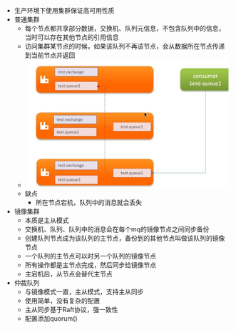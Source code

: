 - 生产环境下使用集群保证高可用性质
- 普通集群
	- 每个节点都共享部分数据，交换机、队列元信息，不包含队列中的信息，当时可以存在其他节点的引用信息
	- 访问集群某节点的时候，如果该队列不再该节点，会从数据所在节点传递到当前节点并返回
	- ![image.png](../assets/image_1696856746781_0.png)
	- 缺点
		- 所在节点宕机，队列中的消息就会丢失
- 镜像集群
	- 本质是主从模式
	- 交换机、队列、队列中的消息会在每个mq的镜像节点之间同步备份
	- 创建队列节点成为该队列的主节点，备份到的其他节点叫做该队列的镜像节点
	- 一个队列的主节点可以时另一个队列的镜像节点
	- 所有操作都是主节点完成，然后同步给镜像节点
	- 主宕机后，从节点会替代主节点
- 仲裁队列
	- 与镜像模式一直，主从模式，支持主从同步
	- 使用简单，没有复杂的配置
	- 主从同步基于Raft协议，强一致性
	- 配置添加quorum()